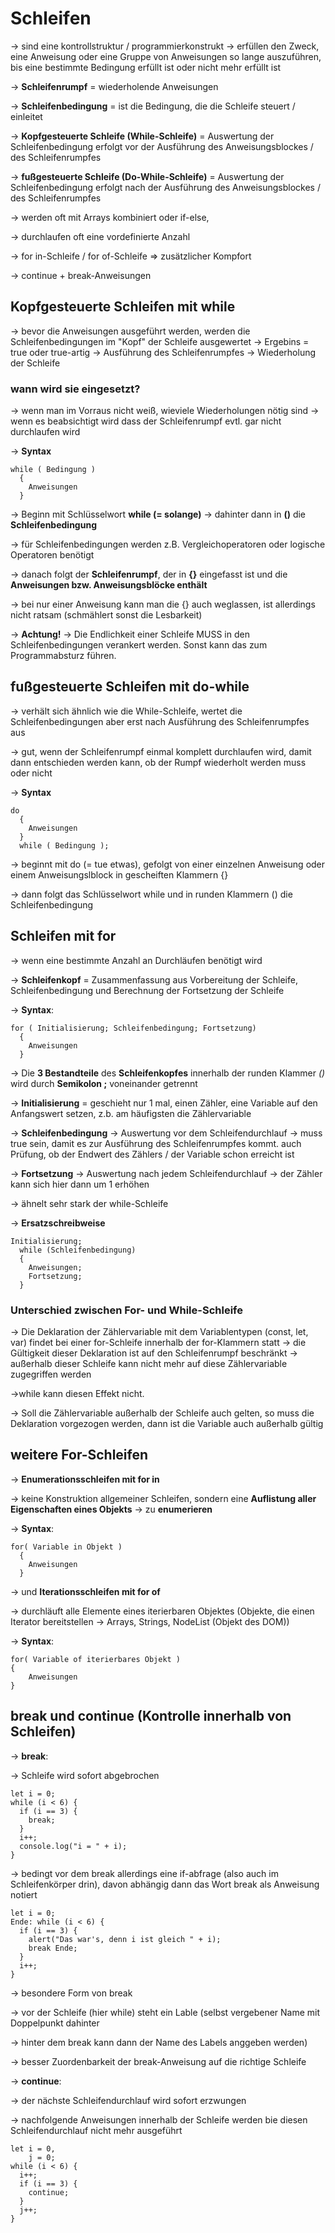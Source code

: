 # Schleifen
-> sind eine kontrollstruktur / programmierkonstrukt -> erfüllen den Zweck, eine Anweisung oder eine Gruppe von Anweisungen so lange auszuführen, bis eine bestimmte Bedingung erfüllt ist oder nicht mehr erfüllt ist

-> **Schleifenrumpf** = wiederholende Anweisungen

-> **Schleifenbedingung** = ist die Bedingung, die die Schleife steuert / einleitet

-> **Kopfgesteuerte Schleife (While-Schleife)** = Auswertung der Schleifenbedingung erfolgt vor der Ausführung des Anweisungsblockes / des Schleifenrumpfes

-> **fußgesteuerte Schleife (Do-While-Schleife)** = Auswertung der Schleifenbedingung erfolgt nach der Ausführung des Anweisungsblockes / des Schleifenrumpfes

-> werden oft mit Arrays kombiniert oder if-else, 

-> durchlaufen oft eine vordefinierte Anzahl 

-> for in-Schleife / for of-Schleife => zusätzlicher Kompfort

-> continue + break-Anweisungen

## Kopfgesteuerte Schleifen mit while

-> bevor die Anweisungen ausgeführt werden, werden die Schleifenbedingungen im "Kopf" der Schleife ausgewertet -> Ergebins = true oder true-artig -> Ausführung des Schleifenrumpfes -> Wiederholung der Schleife

### wann wird sie eingesetzt?

-> wenn man im Vorraus nicht weiß, wieviele Wiederholungen nötig sind
-> wenn es beabsichtigt wird dass der Schleifenrumpf evtl. gar nicht durchlaufen wird

-> **Syntax**

    while ( Bedingung )
      {
        Anweisungen
      }

-> Beginn mit Schlüsselwort **while (= solange)** -> dahinter dann in **()** die **Schleifenbedingung**

-> für Schleifenbedingungen werden z.B. Vergleichoperatoren oder logische Operatoren benötigt

-> danach folgt der **Schleifenrumpf**, der in **{}** eingefasst ist und die **Anweisungen bzw. Anweisungsblöcke enthält**

-> bei nur einer Anweisung kann man die {} auch weglassen, ist allerdings nicht ratsam (schmählert sonst die Lesbarkeit)

-> **Achtung!** -> Die Endlichkeit einer Schleife MUSS in den Schleifenbedingungen verankert werden. Sonst kann das zum Programmabsturz führen.

## fußgesteuerte Schleifen mit do-while

-> verhält sich ähnlich wie die While-Schleife, wertet die Schleifenbedingungen aber erst nach Ausführung des Schleifenrumpfes aus

-> gut, wenn der Schleifenrumpf einmal komplett durchlaufen wird, damit dann entschieden werden kann, ob der Rumpf wiederholt werden muss oder nicht

-> **Syntax** 

    do
      {
        Anweisungen
      }
      while ( Bedingung );

-> beginnt mit do (= tue etwas), gefolgt von einer einzelnen Anweisung oder einem Anweisungslblock in gescheiften Klammern {}

-> dann folgt das Schlüsselwort while und in runden Klammern () die Schleifenbedingung

## Schleifen mit for

-> wenn eine bestimmte Anzahl an Durchläufen benötigt wird

-> **Schleifenkopf** = Zusammenfassung aus Vorbereitung der Schleife, Schleifenbedingung und Berechnung der Fortsetzung der Schleife

-> **Syntax**: 

    for ( Initialisierung; Schleifenbedingung; Fortsetzung)
      {
        Anweisungen
      }

-> Die **3 Bestandteile** des **Schleifenkopfes** innerhalb der runden Klammer *()* wird durch **Semikolon ;** voneinander getrennt

-> **Initialisierung** = geschieht nur 1 mal, einen Zähler, eine Variable auf den Anfangswert setzen, z.b. am häufigsten die Zählervariable

-> **Schleifenbedingung** -> Auswertung vor dem Schleifendurchlauf -> muss true sein, damit es zur Ausführung des Schleifenrumpfes kommt. auch Prüfung, ob der Endwert des Zählers / der Variable schon erreicht ist

-> **Fortsetzung** -> Auswertung nach jedem Schleifendurchlauf -> der Zähler kann sich hier dann um 1 erhöhen

-> ähnelt sehr stark der while-Schleife

-> **Ersatzschreibweise**

    Initialisierung;
      while (Schleifenbedingung)
      {
        Anweisungen;
        Fortsetzung;
      }

### Unterschied zwischen For- und While-Schleife

-> Die Deklaration der Zählervariable mit dem Variablentypen (const, let, var) findet bei einer for-Schleife innerhalb der for-Klammern statt -> die Gültigkeit dieser Deklaration ist auf den Schleifenrumpf beschränkt  -> außerhalb dieser Schleife kann nicht mehr auf diese Zählervariable zugegriffen werden

->while kann diesen Effekt nicht. 

-> Soll die Zählervariable außerhalb der Schleife auch gelten, so muss die Deklaration  vorgezogen werden, dann ist die Variable auch außerhalb gültig

## weitere For-Schleifen

-> **Enumerationsschleifen mit for in**

-> keine Konstruktion allgemeiner Schleifen, sondern eine **Auflistung aller Eigenschaften eines Objekts** -> zu **enumerieren**

-> **Syntax**:

    for( Variable in Objekt )
      {
        Anweisungen
      }

-> und **Iterationsschleifen mit for of**

-> durchläuft alle Elemente eines iterierbaren Objektes (Objekte, die einen Iterator bereitstellen -> Arrays, Strings, NodeList (Objekt des DOM))

-> **Syntax**:

    for( Variable of iterierbares Objekt )
    {
        Anweisungen
    }

## break und continue (Kontrolle innerhalb von Schleifen)

-> **break**:

-> Schleife wird sofort abgebrochen

    let i = 0;
    while (i < 6) {
      if (i == 3) {
        break;
      }
      i++;
      console.log("i = " + i);
    }

-> bedingt vor dem break allerdings eine if-abfrage (also auch im Schleifenkörper drin), davon abhängig dann das Wort break als Anweisung notiert

    let i = 0;
    Ende: while (i < 6) {
      if (i == 3) {
        alert("Das war's, denn i ist gleich " + i);
        break Ende;
      }
      i++;
    }

-> besondere Form von break

-> vor der Schleife (hier while) steht ein Lable (selbst vergebener Name mit Doppelpunkt dahinter

-> hinter dem break kann dann der Name des Labels anggeben werden)

-> besser Zuordenbarkeit der break-Anweisung auf die richtige Schleife

-> **continue**:

-> der nächste Schleifendurchlauf wird sofort erzwungen

-> nachfolgende Anweisungen innerhalb der Schleife werden bie diesen Schleifendurchlauf nicht mehr ausgeführt

    let i = 0, 
        j = 0;
    while (i < 6) {
      i++;
      if (i == 3) {
        continue;
      }
      j++;
    }
